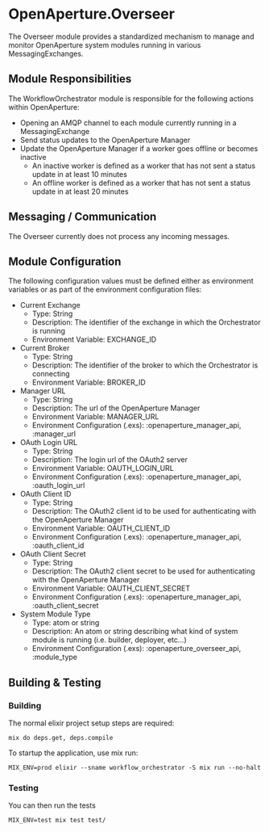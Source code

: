 # OpenAperture.Overseer

The Overseer module provides a standardized mechanism to manage and monitor OpenAperture system modules running in various MessagingExchanges.

## Module Responsibilities

The WorkflowOrchestrator module is responsible for the following actions within OpenAperture:

* Opening an AMQP channel to each module currently running in a MessagingExchange
* Send status updates to the OpenAperture Manager
* Update the OpenAperture Manager if a worker goes offline or becomes inactive
	* An inactive worker is defined as a worker that has not sent a status update in at least 10 minutes
	* An offline worker is defined as a worker that has not sent a status update in at least 20 minutes

## Messaging / Communication

The Overseer currently does not process any incoming messages.

## Module Configuration

The following configuration values must be defined either as environment variables or as part of the environment configuration files:

* Current Exchange
	* Type:  String
	* Description:  The identifier of the exchange in which the Orchestrator is running
  * Environment Variable:  EXCHANGE_ID
* Current Broker
	* Type:  String
	* Description:  The identifier of the broker to which the Orchestrator is connecting
  * Environment Variable:  BROKER_ID
* Manager URL
  * Type: String
  * Description: The url of the OpenAperture Manager
  * Environment Variable:  MANAGER_URL
  * Environment Configuration (.exs): :openaperture_manager_api, :manager_url
* OAuth Login URL
  * Type: String
  * Description: The login url of the OAuth2 server
  * Environment Variable:  OAUTH_LOGIN_URL
  * Environment Configuration (.exs): :openaperture_manager_api, :oauth_login_url
* OAuth Client ID
  * Type: String
  * Description: The OAuth2 client id to be used for authenticating with the OpenAperture Manager
  * Environment Variable:  OAUTH_CLIENT_ID
  * Environment Configuration (.exs): :openaperture_manager_api, :oauth_client_id
* OAuth Client Secret
  * Type: String
  * Description: The OAuth2 client secret to be used for authenticating with the OpenAperture Manager
  * Environment Variable:  OAUTH_CLIENT_SECRET
  * Environment Configuration (.exs): :openaperture_manager_api, :oauth_client_secret
* System Module Type
	* Type:  atom or string
	* Description:  An atom or string describing what kind of system module is running (i.e. builder, deployer, etc...)
  * Environment Configuration (.exs): :openaperture_overseer_api, :module_type

## Building & Testing

### Building

The normal elixir project setup steps are required:

```iex
mix do deps.get, deps.compile
```

To startup the application, use mix run:

```iex
MIX_ENV=prod elixir --sname workflow_orchestrator -S mix run --no-halt
```

### Testing 

You can then run the tests

```iex
MIX_ENV=test mix test test/
```